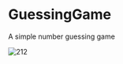 # GuessingGame
A simple number guessing game


![212](https://user-images.githubusercontent.com/71656626/154620268-9f396d59-5b58-4a39-83be-bfaea4783ce0.PNG)
